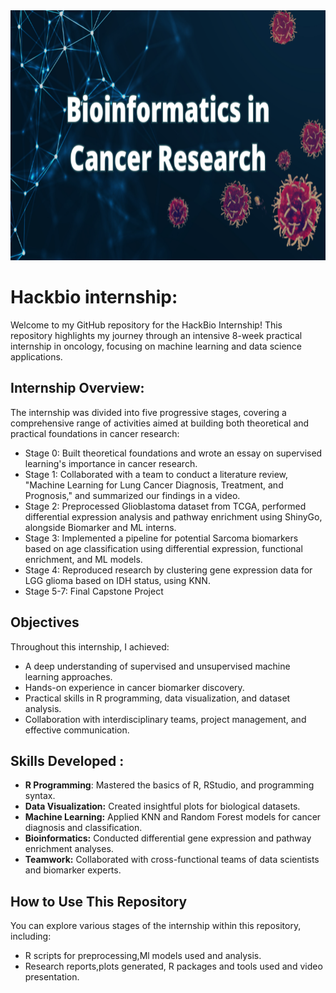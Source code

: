 
<div align=center><img src="Bioinformatics.png" alt="Header Image" width="1000" height=400/></div>

# Hackbio internship:
Welcome to my GitHub repository for the HackBio Internship! This repository highlights my journey through an intensive 8-week practical internship in oncology, focusing on machine learning and data science applications.
## Internship Overview:

The internship was divided into five progressive stages, covering a comprehensive range of activities aimed at building both theoretical and practical foundations in cancer research:
<ul><li> Stage 0:  Built theoretical foundations and wrote an essay on supervised learning's importance in cancer research. </li>
<li>Stage 1: Collaborated with a team to conduct a literature review, "Machine Learning for Lung Cancer Diagnosis, Treatment, and Prognosis," and summarized our findings in a video. </li>
<li>Stage 2: Preprocessed Glioblastoma dataset from TCGA, performed differential expression analysis and pathway enrichment using ShinyGo, alongside Biomarker and ML interns.</li>
<li>Stage 3: Implemented a pipeline for potential Sarcoma biomarkers based on age classification using differential expression, functional enrichment, and ML models.</li>
<li>Stage 4: Reproduced research by clustering gene expression data for LGG glioma based on IDH status, using KNN. </li>
<li>Stage 5-7: Final Capstone Project</li></ul>

## Objectives
Throughout this internship, I achieved:

<ul><li>A deep understanding of supervised and unsupervised machine learning approaches.</li>
<li>Hands-on experience in cancer biomarker discovery.</li>
<li>Practical skills in R programming, data visualization, and dataset analysis.</li>
<li>Collaboration with interdisciplinary teams, project management, and effective communication.</li></ul>
  
## Skills Developed :

<ul><li><B>R Programming</B>: Mastered the basics of R, RStudio, and programming syntax.</li>
<li><B>Data Visualization:</B> Created insightful plots for biological datasets.</li>
<li><B>Machine Learning:</B> Applied KNN and Random Forest models for cancer diagnosis and classification.</B></li>
<li><B>Bioinformatics:</B> Conducted differential gene expression and pathway enrichment analyses.</B></li>
<li><B>Teamwork:</B> Collaborated with cross-functional teams of data scientists and biomarker experts.</B></li></ul>

## How to Use This Repository
You can explore various stages of the internship within this repository, including:

<ul><li>R scripts for preprocessing,Ml models used and analysis.</li>
<li>Research reports,plots generated, R packages and tools used and video presentation.</li></ul>


